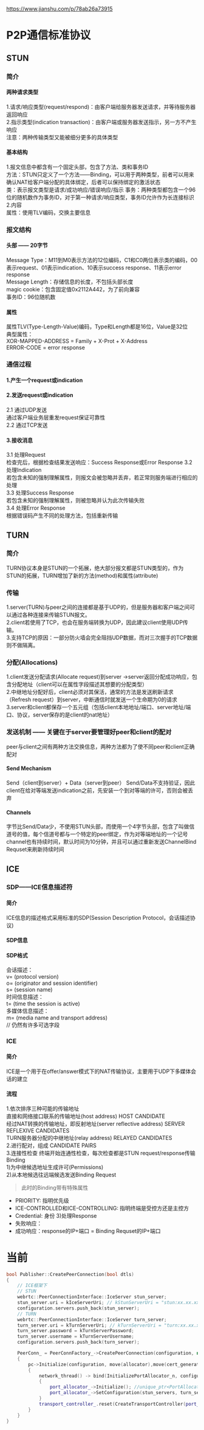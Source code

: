 https://www.jianshu.com/p/78ab26a73915  

# P2P通信标准协议
## STUN
### 简介
#### 两种请求类型
1.请求/响应类型(request/respond)：由客户端给服务器发送请求，并等待服务器返回响应  
2.指示类型(indication transaction)：由客户端或服务器发送指示，另一方不产生响应  
注意：两种传输类型又能被细分更多的具体类型  
#### 基本结构
1.报文信息中都含有一个固定头部，包含了方法、类和事务ID  
方法：STUN只定义了一个方法——Binding，可以用于两种类型，前者可以用来确认NAT给客户端分配的具体绑定，后者可以保持绑定的激活状态  
类：表示报文类型是请求/成功响应/错误响应/指示
事务：两种类型都包含一个96位的随机数作为事务ID，对于第一种请求/响应类型，事务ID允许作为长连接标识  
2.内容  
属性：使用TLV编码，交换主要信息  
### 报文结构 
#### 头部 —— 20字节
Message Type：M11到M0表示方法的12位编码，C1和C0两位表示类的编码，00表示request、01表示indication、10表示success response、11表示error response  
Message Length：存储信息的长度，不包括头部长度    
magic cookie：包含固定值0x2112A442，为了前向兼容  
事务ID：96位随机数  
#### 属性
属性TLV(Type-Length-Value)编码，Type和Length都是16位，Value是32位  
典型属性：  
XOR-MAPPED-ADDRESS = Family + X-Prot + X-Address  
ERROR-CODE = error response  
### 通信过程
#### 1.产生一个request或indication  
#### 2.发送request或indication  
2.1 通过UDP发送  
通过客户端业务层重发request保证可靠性  
2.2 通过TCP发送  
#### 3.接收消息
3.1 处理Request  
检查完后，根据检查结果发送响应：Success Response或Error Response
3.2 处理Indication  
若包含未知的强制理解属性，则报文会被忽略并丢弃，若正常则服务端进行相应的处理  
3.3 处理Success Response  
若包含未知的强制理解属性，则被忽略并认为此次传输失败  
3.4 处理Error Response  
根据错误码产生不同的处理方法，包括重新传输  

## TURN
### 简介
TURN协议本身是STUN的一个拓展，绝大部分报文都是STUN类型的，作为STUN的拓展，TURN增加了新的方法(method)和属性(attribute)  
### 传输
1.server(TURN)与peer之间的连接都是基于UDP的，但是服务器和客户端之间可以通过各种连接来传输STUN报文。  
2.client若使用了TCP，也会在服务端转换为UDP，因此建议client使用UDP传输。  
3.支持TCP的原因：一部分防火墙会完全阻挡UDP数据，而对三次握手的TCP数据则不做隔离。  
### 分配(Allocations)
1.client发送分配请求(Allocate request)到server ->server返回分配成功响应，包含分配地址（client可以在属性字段描述其想要的分配类型）  
2.中继地址分配好后，client必须对其保活，通常的方法是发送刷新请求（Refresh request）到server，中断通信时就发送一个生命期为0的请求  
3.server和client都保存一个五元组（包括client本地地址/端口、server地址/端口、协议，server保存的是client的nat地址）  
### 发送机制 —— 关键在于server要管理好peer和client的配对
peer与client之间有两种方法交换信息，两种方法都为了使不同peer和client正确配对  
#### Send Mechanism
Send（client到server）+ Data（server到peer）
Send/Data不支持验证，因此client在给对等端发送indication之前，先安装一个到对等端的许可，否则会被丢弃  
#### Channels
字节比Send/Data少，不使用STUN头部，而使用一个4字节头部，包含了叫做信道号的值，每个信道号都与一个特定的peer绑定，作为对等端地址的一个记号  
channel也有持续时间，默认时间为10分钟，并且可以通过重新发送ChannelBind Requset来刷新持续时间

## ICE
### SDP——ICE信息描述符
#### 简介
ICE信息的描述格式采用标准的SDP(Session Description Protocol，会话描述协议)  
#### SDP信息
#### SDP格式
会话描述：  
v= (protocol version)  
o= (originator and session identifier)  
s= (session name)  
时间信息描述：  
t= (time the session is active)  
多媒体信息描述：  
m= (media name and transport address)  
// 仍然有许多可选字段  
### ICE
#### 简介
ICE是一个用于在offer/answer模式下的NAT传输协议，主要用于UDP下多媒体会话的建立  
#### 流程
1.依次排序三种可能的传输地址  
直接和网络接口联系的传输地址(host address) HOST CANDIDATE  
经过NAT转换的传输地址，即反射地址(server reflective address) SERVER REFLEXIVE CANDIDATES  
TURN服务器分配的中继地址(relay address) RELAYED CANDIDATES  
2.进行配对，组成 CANDIDATE PAIRS  
3.连接性检查
终端开始连通性检查，每次检查都是STUN request/response传输 Binding  
1)为中继候选地址生成许可(Permissions)  
2)从本地候选往远端候选发送Binding Request  
> 此时的Binding带有特殊属性
- PRIORITY: 指明优先级  
- ICE-CONTROLLED和ICE-CONTROLLING: 指明终端是受控方还是主控方  
- Credential: 身份 
3)处理Response  
- 失败响应：  
- 成功响应：response的IP+端口 = Binding Requset的IP+端口  




# 当前
```c++
bool Publisher::CreatePeerConnection(bool dtls)
{
    // ICE框架下
    // STUN
    webrtc::PeerConnectionInterface::IceServer stun_server;
    stun_server.uri = kIceServerUri; // kStunServerUri = "stun:xx.xx.xx.xx:xx"
    configuration.servers.push_back(stun_server);
    // TURN
    webrtc::PeerConnectionInterface::IceServer turn_server;
    turn_server.uri = kTurnServerUri; // kTurnServerUri = "turn:xx.xx.xx.xx:xx"
    turn_server.password = kTurnServerPassword; 
    turn_server.username = kTurnServerUsername;
    configuration.servers.push_back(turn_server);

    PeerConn_ = PeerConnFactory_->CreatePeerConnection(configuration, nullptr, nullptr, &PCObs_);
    {
        pc->Initialize(configuration, move(allocator),move(cert_generator), observer))
        {
            network_thread() -> bind(InitializePortAllocator_n, configuration)
            {
                port_allocator_->Initialize(); //unique_ptr<PortAllocator> port_allocator_
                port_allocator_->SetConfiguration(stun_servers, turn_servers, configuration);
            }
            transport_controller_.reset(CreateTransportController(port_allocator_.get(), configuration));
        }
    }
}
```
